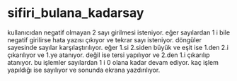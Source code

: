 # sifiri_bulana_kadarsay
kullanıcıdan negatif olmayan 2 sayı girilmesi isteniyor.
eğer sayılardan 1 i bile negatif girilirse hata yazısı çıkıyor ve tekrar sayı isteniyor.
döngüler sayesinde sayılar karşılaştırılıyor.
eğer 1.si 2.siden büyük ve eşit ise 1.den 2.i çıkarılıyor ve 1.ye atanıyor.
değil ise tersi yapılıyor ve 2.den 1.i çıkarılıp atanıyor.
bu işlemler sayılardan 1 i 0 olana kadar devam ediyor.
kaç işlem yapıldığı ise sayılıyor ve sonunda ekrana yazdırılıyor.
